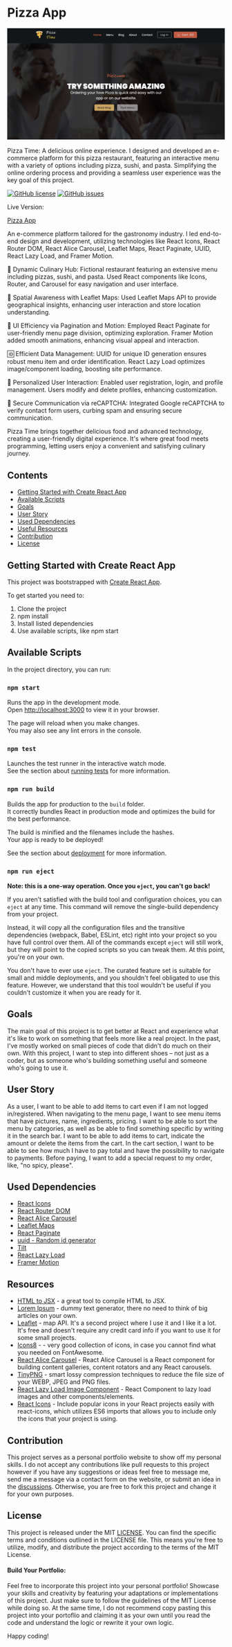 # Pizza App

![Pizza Time preview](https://github.com/muhammedmokbel/pizza-app/blob/main/src/assets/images/project-preview.png?raw=true)

Pizza Time: A delicious online experience. I designed and developed an e-commerce platform for this pizza restaurant, featuring an interactive menu with a variety of options including pizza, sushi, and pasta. Simplifying the online ordering process and providing a seamless user experience was the key goal of this project.

[![GitHub license](https://img.shields.io/github/license/catherineisonline/pizza-time-with-react)](https://github.com/muhammedmokbel/pizza-app/blob/main/LICENSE)
[![GitHub issues](https://img.shields.io/github/issues/muhammedmokbel/pizza-app)](https://github.com/muhammedmokbel/pizza-app/issues)

Live Version:

[Pizza App](https://muhammed-mokbel-pizza-app.vercel.app/)

An e-commerce platform tailored for the gastronomy industry. I led end-to-end design and development, utilizing technologies like React Icons, React Router DOM, React Alice Carousel, Leaflet Maps, React Paginate, UUID, React Lazy Load, and Framer Motion.

🍕 Dynamic Culinary Hub:
Fictional restaurant featuring an extensive menu including pizzas, sushi, and pasta. Used React components like Icons, Router, and Carousel for easy navigation and user interface.

📍 Spatial Awareness with Leaflet Maps:
Used Leaflet Maps API to provide geographical insights, enhancing user interaction and store location understanding.

🎨 UI Efficiency via Pagination and Motion:
Employed React Paginate for user-friendly menu page division, optimizing exploration. Framer Motion added smooth animations, enhancing visual appeal and interaction.

🆔 Efficient Data Management:
UUID for unique ID generation ensures robust menu item and order identification. React Lazy Load optimizes image/component loading, boosting site performance.

👤 Personalized User Interaction:
Enabled user registration, login, and profile management. Users modify and delete profiles, enhancing customization.

📧 Secure Communication via reCAPTCHA:
Integrated Google reCAPTCHA to verify contact form users, curbing spam and ensuring secure communication.

Pizza Time brings together delicious food and advanced technology, creating a user-friendly digital experience. It's where great food meets programming, letting users enjoy a convenient and satisfying culinary journey.

## Contents

- [Getting Started with Create React App](#gettingStarted)
- [Available Scripts](#scripts)
- [Goals](#goals)
- [User Story](#userStory)
- [Used Dependencies](#dependencies)
- [Useful Resources](#resources)
- [Contribution](#contribution)
- [License](#license)

## Getting Started with Create React App <a id="gettingStarted"></a>

This project was bootstrapped with [Create React App](https://github.com/facebook/create-react-app).

To get started you need to:

1. Clone the project
2. npm install
3. Install listed dependencies
4. Use available scripts, like npm start

## Available Scripts <a id="scripts"></a>

In the project directory, you can run:

### `npm start`

Runs the app in the development mode.\
Open [http://localhost:3000](http://localhost:3000) to view it in your browser.

The page will reload when you make changes.\
You may also see any lint errors in the console.

### `npm test`

Launches the test runner in the interactive watch mode.\
See the section about [running tests](https://facebook.github.io/create-react-app/docs/running-tests) for more information.

### `npm run build`

Builds the app for production to the `build` folder.\
It correctly bundles React in production mode and optimizes the build for the best performance.

The build is minified and the filenames include the hashes.\
Your app is ready to be deployed!

See the section about [deployment](https://facebook.github.io/create-react-app/docs/deployment) for more information.

### `npm run eject`

**Note: this is a one-way operation. Once you `eject`, you can't go back!**

If you aren't satisfied with the build tool and configuration choices, you can `eject` at any time. This command will remove the single-build dependency from your project.

Instead, it will copy all the configuration files and the transitive dependencies (webpack, Babel, ESLint, etc) right into your project so you have full control over them. All of the commands except `eject` will still work, but they will point to the copied scripts so you can tweak them. At this point, you're on your own.

You don't have to ever use `eject`. The curated feature set is suitable for small and middle deployments, and you shouldn't feel obligated to use this feature. However, we understand that this tool wouldn't be useful if you couldn't customize it when you are ready for it.

## Goals <a id="goals"></a>

The main goal of this project is to get better at React and experience what it's like to work on something that feels more like a real project. In the past, I've mostly worked on small pieces of code that didn't do much on their own. With this project, I want to step into different shoes – not just as a coder, but as someone who's building something useful and someone who's going to use it.

## User Story <a id="userStory"></a>

As a user, I want to be able to add items to cart even if I am not logged in/registered. When navigating to the menu page, I want to see menu items that have pictures, name, ingredients, pricing.
I want to be able to sort the menu by categories, as well as be able to find something specific by writing it in the search bar. I want to be able to add items to cart, indicate the amount or delete the items from the cart. In the cart section, I want to be able to see how much I have to pay total and have the possibility to navigate to payments. Before paying, I want to add a special request to my order, like, "no spicy, please".

## Used Dependencies <a id="dependencies"></a>

- [React Icons](https://www.npmjs.com/package/react-icons)
- [React Router DOM](https://www.npmjs.com/package/react-router-dom)
- [React Alice Carousel](https://www.npmjs.com/package/react-alice-carousel)
- [Leaflet Maps](https://react-leaflet.js.org/docs/start-installation/)
- [React Paginate](https://www.npmjs.com/package/react-paginate)
- [uuid - Random id generator](https://www.npmjs.com/package/uuid)
- [Tilt](https://micku7zu.github.io/vanilla-tilt.js/)
- [React Lazy Load](https://www.npmjs.com/package/react-lazy-load-image-component)
- [Framer Motion](https://www.framer.com/motion/)

## Resources <a id="resources"></a>

- [HTML to JSX](https://magic.reactjs.net/htmltojsx.htm) - a great tool to compile HTML to JSX.
- [Lorem Ipsum](https://www.lipsum.com/feed/html) - dummy text generator, there no need to think of big articles on your own.
- [Leaflet](https://react-leaflet.js.org/) - map API. It's a second project where I use it and I like it a lot. It's free and doesn't require any credit card info if you want to use it for some small projects.
- [Icons8](https://icons8.com/) - []() - very good collection of icons, in case you cannot find what you needed on FontAwesome.
- [React Alice Carousel](https://www.npmjs.com/package/react-alice-carousel) - React Alice Carousel is a React component for building content galleries, content rotators and any React carousels.
- [TinyPNG](https://tinypng.com/) - smart lossy compression techniques to reduce the file size of your WEBP, JPEG and PNG files.
- [React Lazy Load Image Component](https://www.npmjs.com/package/react-lazy-load-image-component) - React Component to lazy load images and other components/elements.
- [React Icons](https://react-icons.github.io/react-icons) - Include popular icons in your React projects easily with react-icons, which utilizes ES6 imports that allows you to include only the icons that your project is using.

## Contribution <a id="contribution"></a>

This project serves as a personal portfolio website to show off my personal skills. I do not accept any contributions like pull requests to this project however if you have any suggestions or ideas feel free to message me, send me a message via a contact form on the website, or submit an idea in the [discussions](https://github.com/muhammedmokbel/pizza-app/discussions). Otherwise, you are free to fork this project and change it for your own purposes.

## License <a id="license"></a>

This project is released under the MIT [LICENSE](https://github.com/muhammedmokbel/pizza-app/blob/main/LICENSE). You can find the specific terms and conditions outlined in the LICENSE file. This means you're free to utilize, modify, and distribute the project according to the terms of the MIT License.

#### Build Your Portfolio:

Feel free to incorporate this project into your personal portfolio! Showcase your skills and creativity by featuring your adaptations or implementations of this project. Just make sure to follow the guidelines of the MIT License while doing so. At the same time, I do not recommend copy pasting this project into your portoflio and claiming it as your own until you read the code and understand the logic or rewrite it your own logic.

Happy coding!
